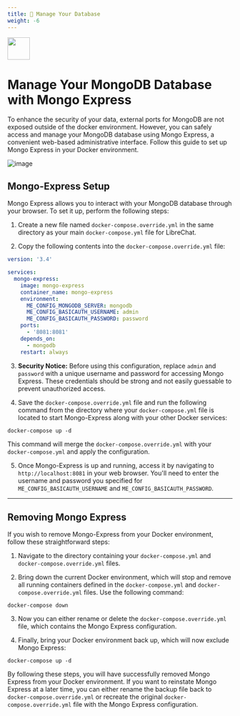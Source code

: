 ```yaml
---
title: 🍃 Manage Your Database
weight: -6
---
```


<img src="https://github.com/danny-avila/LibreChat/assets/32828263/4572dd35-8489-4cb1-a968-4fb5a871d6e5" height="50">


# Manage Your MongoDB Database with Mongo Express

To enhance the security of your data, external ports for MongoDB are not exposed outside of the docker environment. However, you can safely access and manage your MongoDB database using Mongo Express, a convenient web-based administrative interface. Follow this guide to set up Mongo Express in your Docker environment.

![image](https://github.com/danny-avila/LibreChat/assets/32828263/612cee31-7fc2-4660-98c0-06627e581bd8)


## Mongo-Express Setup

Mongo Express allows you to interact with your MongoDB database through your browser. To set it up, perform the following steps:

1. Create a new file named `docker-compose.override.yml` in the same directory as your main `docker-compose.yml` file for LibreChat.

2. Copy the following contents into the `docker-compose.override.yml` file:

```yaml
version: '3.4'

services:
  mongo-express:
    image: mongo-express
    container_name: mongo-express
    environment:
      ME_CONFIG_MONGODB_SERVER: mongodb
      ME_CONFIG_BASICAUTH_USERNAME: admin
      ME_CONFIG_BASICAUTH_PASSWORD: password
    ports:
      - '8081:8081'
    depends_on:
      - mongodb
    restart: always
```

3. **Security Notice:** Before using this configuration, replace `admin` and `password` with a unique username and password for accessing Mongo Express. These credentials should be strong and not easily guessable to prevent unauthorized access.

4. Save the `docker-compose.override.yml` file and run the following command from the directory where your `docker-compose.yml` file is located to start Mongo-Express along with your other Docker services:

```
docker-compose up -d
```

This command will merge the `docker-compose.override.yml` with your `docker-compose.yml` and apply the configuration.

5. Once Mongo-Express is up and running, access it by navigating to `http://localhost:8081` in your web browser. You'll need to enter the username and password you specified for `ME_CONFIG_BASICAUTH_USERNAME` and `ME_CONFIG_BASICAUTH_PASSWORD`.

---

## Removing Mongo Express

If you wish to remove Mongo-Express from your Docker environment, follow these straightforward steps:

1. Navigate to the directory containing your `docker-compose.yml` and `docker-compose.override.yml` files.

2. Bring down the current Docker environment, which will stop and remove all running containers defined in the `docker-compose.yml` and `docker-compose.override.yml` files. Use the following command:

```
docker-compose down
```

3. Now you can either rename or delete the `docker-compose.override.yml` file, which contains the Mongo Express configuration.

4. Finally, bring your Docker environment back up, which will now exclude Mongo Express:

```
docker-compose up -d
```

By following these steps, you will have successfully removed Mongo Express from your Docker environment. If you want to reinstate Mongo Express at a later time, you can either rename the backup file back to `docker-compose.override.yml` or recreate the original `docker-compose.override.yml` file with the Mongo Express configuration.
